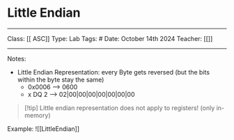 # Little Endian
___
Class: [[ ASC]]
Type: Lab
Tags: # 
Date: October 14th 2024
Teacher: [[]]
___
Notes: 
- Little Endian Representation: every Byte gets reversed (but the bits within the byte stay the same)
	- 0x0006 --> 0600
	- x DQ 2 --> 02|00|00|00|00|00|00|00

>[!tip] Little endian representation does not apply to registers! (only in-memory)

Example:
![[LittleEndian]]